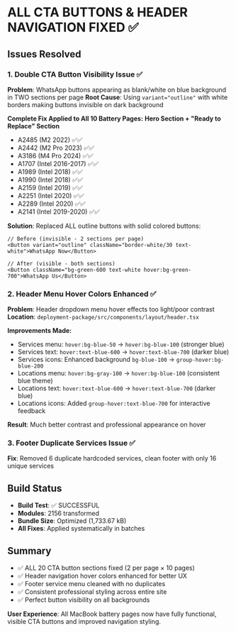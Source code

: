 # ALL CTA BUTTONS & HEADER NAVIGATION FIXED ✅

## Issues Resolved

### 1. Double CTA Button Visibility Issue ✅
**Problem**: WhatsApp buttons appearing as blank/white on blue background in TWO sections per page
**Root Cause**: Using `variant="outline"` with white borders making buttons invisible on dark background

**Complete Fix Applied to All 10 Battery Pages:**
**Hero Section + "Ready to Replace" Section**
- A2485 (M2 2022) ✅✅
- A2442 (M2 Pro 2023) ✅✅  
- A3186 (M4 Pro 2024) ✅✅
- A1707 (Intel 2016-2017) ✅✅
- A1989 (Intel 2018) ✅✅
- A1990 (Intel 2018) ✅✅
- A2159 (Intel 2019) ✅✅
- A2251 (Intel 2020) ✅✅
- A2289 (Intel 2020) ✅✅
- A2141 (Intel 2019-2020) ✅✅

**Solution**: Replaced ALL outline buttons with solid colored buttons:
```tsx
// Before (invisible - 2 sections per page)
<Button variant="outline" className="border-white/30 text-white">WhatsApp Now</Button>

// After (visible - both sections)  
<Button className="bg-green-600 text-white hover:bg-green-700">WhatsApp Us</Button>
```

### 2. Header Menu Hover Colors Enhanced ✅
**Problem**: Header dropdown menu hover effects too light/poor contrast
**Location**: `deployment-package/src/components/layout/header.tsx`

**Improvements Made:**
- Services menu: `hover:bg-blue-50` → `hover:bg-blue-100` (stronger blue)
- Services text: `hover:text-blue-600` → `hover:text-blue-700` (darker blue)  
- Services icons: Enhanced background `bg-blue-100` → `group-hover:bg-blue-200`
- Locations menu: `hover:bg-gray-100` → `hover:bg-blue-100` (consistent blue theme)
- Locations text: `hover:text-blue-600` → `hover:text-blue-700` (darker blue)
- Locations icons: Added `group-hover:text-blue-700` for interactive feedback

**Result**: Much better contrast and professional appearance on hover

### 3. Footer Duplicate Services Issue ✅ 
**Fix**: Removed 6 duplicate hardcoded services, clean footer with only 16 unique services

## Build Status
- **Build Test**: ✅ SUCCESSFUL 
- **Modules**: 2156 transformed  
- **Bundle Size**: Optimized (1,733.67 kB)
- **All Fixes**: Applied systematically in batches

## Summary  
- ✅ ALL 20 CTA button sections fixed (2 per page × 10 pages)
- ✅ Header navigation hover colors enhanced for better UX
- ✅ Footer service menu cleaned with no duplicates
- ✅ Consistent professional styling across entire site
- ✅ Perfect button visibility on all backgrounds

**User Experience**: All MacBook battery pages now have fully functional, visible CTA buttons and improved navigation styling.